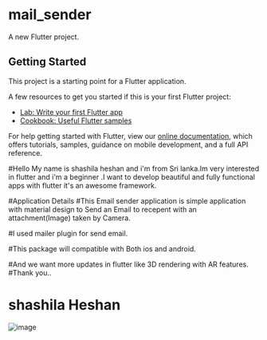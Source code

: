 # mail_sender

A new Flutter project.

## Getting Started

This project is a starting point for a Flutter application.

A few resources to get you started if this is your first Flutter project:

- [Lab: Write your first Flutter app](https://flutter.io/docs/get-started/codelab)
- [Cookbook: Useful Flutter samples](https://flutter.io/docs/cookbook)

For help getting started with Flutter, view our 
[online documentation](https://flutter.io/docs), which offers tutorials, 
samples, guidance on mobile development, and a full API reference.



#Hello My name is shashila heshan and i'm from Sri lanka.Im very interested in flutter and i'm a beginner .I want to develop beautiful and fully functional apps with flutter it's an awesome framework.

#Application Details
#This Email sender application is simple application with material design to Send an Email to recepent with an attachment(Image) taken by Camera.

#I used mailer plugin for send email.

#This package will compatible with Both ios and android.


#And we want more updates in flutter like 3D rendering with AR features.
#Thank you..
<h1>shashila Heshan</h1>
<img src="https://github.com/shashilaheshan/FlutterCreateSubmissions2019/raw/master/screenshots/mail_sender_01.png" alt="image"/>
